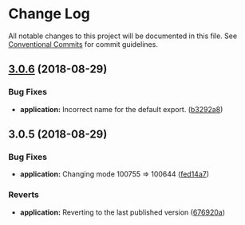 # Change Log

All notable changes to this project will be documented in this file.
See [Conventional Commits](https://conventionalcommits.org) for commit guidelines.

<a name="3.0.6"></a>

## [3.0.6](https://github.com/CactusTechnologies/cactus-utils/compare/@cactus-technologies/node-application@3.0.5...@cactus-technologies/node-application@3.0.6) (2018-08-29)

### Bug Fixes

-   **application:** Incorrect name for the default export. ([b3292a8](https://github.com/CactusTechnologies/cactus-utils/commit/b3292a8))

<a name="3.0.5"></a>

## 3.0.5 (2018-08-29)

### Bug Fixes

-   **application:** Changing mode 100755 => 100644 ([fed14a7](https://github.com/CactusTechnologies/cactus-utils/commit/fed14a7))

### Reverts

-   **application:** Reverting to the last published version ([676920a](https://github.com/CactusTechnologies/cactus-utils/commit/676920a))
